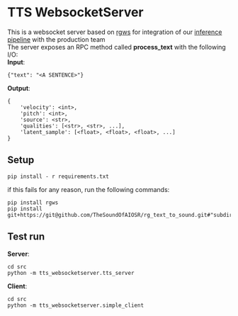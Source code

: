 # TTS WebsocketServer
This is a websocket server based on [rgws](https://github.com/Redict/rg_websocket) for integration of our [inference pipeline](../tts_pipeline) with the production team  
The server exposes an RPC method called **process_text** with the following I/O:  
**Input**:
``` 
{"text": "<A SENTENCE>"}
```   
**Output**:
```
{
    'velocity': <int>,
    'pitch': <int>,
    'source': <str>,
    'qualities': [<str>, <str>, ...],
    'latent_sample': [<float>, <float>, <float>, ...]
}
```

## Setup
``` 
pip install - r requirements.txt
```   
if this fails for any reason, run the following commands:  
``` 
pip install rgws
pip install git+https://git@github.com/TheSoundOfAIOSR/rg_text_to_sound.git#"subdirectory=tts_pipeline"
``` 

## Test run
**Server**:
```
cd src
python -m tts_websocketserver.tts_server
```  

**Client**:
```
cd src
python -m tts_websocketserver.simple_client
```  